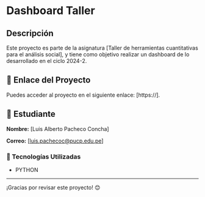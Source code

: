 # Dashboard Taller
## Descripción
Este proyecto es parte de la asignatura [Taller de herramientas cuantitativas para el análisis social], y tiene como objetivo realizar un dashboard de lo desarrollado en el ciclo 2024-2.
## 📌 Enlace del Proyecto
Puedes acceder al proyecto en el siguiente enlace: [https://].

## 👤 Estudiante
**Nombre:** [Luis Alberto Pacheco Concha] 

**Correo:** [luis.pachecoc@pucp.edu.pe]

### 🚀 Tecnologías Utilizadas
- PYTHON
---

¡Gracias por revisar este proyecto! 😊
